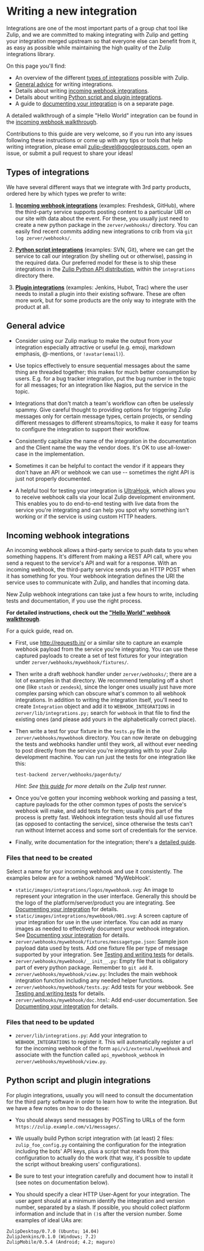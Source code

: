# Writing a new integration

Integrations are one of the most important parts of a group chat tool
like Zulip, and we are committed to making integrating with Zulip and
getting your integration merged upstream so that everyone else can benefit
from it, as easy as possible while maintaining the high quality of the
Zulip integrations library.

On this page you'll find:

* An overview of the different [types of integrations](#types-of-integrations)
  possible with Zulip.
* [General advice](#general-advice) for writing integrations.
* Details about writing [incoming webhook integrations](#incoming-webhook-integrations).
* Details about writing [Python script and plugin
  integrations](#python-script-and-plugin-integrations).
* A guide to
  [documenting your integration](integration-docs-guide) is on a
  separate page.

A detailed walkthrough of a simple "Hello World" integration can be
found in the [incoming webhook walkthrough](webhook-walkthrough).

Contributions to this guide are very welcome, so if you run into any
issues following these instructions or come up with any tips or tools
that help writing integration, please email
zulip-devel@googlegroups.com, open an issue, or submit a pull request
to share your ideas!

## Types of integrations

We have several different ways that we integrate with 3rd party
products, ordered here by which types we prefer to write:

1. **[Incoming webhook integrations](#incoming-webhook-integrations)** (examples:
   Freshdesk, GitHub), where the third-party service supports posting
   content to a particular URI on our site with data about the event.
   For these, you usually just need to create a new python package in
   the `zerver/webhooks/` directory.  You can easily find recent
   commits adding new integrations to crib from via
   `git log zerver/webhooks/`.

2. **[Python script integrations](#python-script-and-plugin-integrations)**
   (examples: SVN, Git), where we can get the service to call our integration
   (by shelling out or otherwise), passing in the required data.  Our preferred
   model for these is to ship these integrations in the
   [Zulip Python API distribution](https://github.com/zulip/python-zulip-api/tree/master/zulip),
   within the `integrations` directory there.

3. **[Plugin integrations](#python-script-and-plugin-integrations)** (examples:
   Jenkins, Hubot, Trac) where the user needs to install a plugin into their
   existing software.  These are often more work, but for some products are the
   only way to integrate with the product at all.

## General advice

* Consider using our Zulip markup to make the output from your
  integration especially attractive or useful (e.g.  emoji, markdown
  emphasis, @-mentions, or `!avatar(email)`).

* Use topics effectively to ensure sequential messages about the same
  thing are threaded together; this makes for much better consumption
  by users.  E.g. for a bug tracker integration, put the bug number in
  the topic for all messages; for an integration like Nagios, put the
  service in the topic.

* Integrations that don't match a team's workflow can often be
  uselessly spammy.  Give careful thought to providing options for
  triggering Zulip messages only for certain message types, certain
  projects, or sending different messages to different streams/topics,
  to make it easy for teams to configure the integration to support
  their workflow.

* Consistently capitalize the name of the integration in the
  documentation and the Client name the way the vendor does.  It's OK
  to use all-lower-case in the implementation.

* Sometimes it can be helpful to contact the vendor if it appears they
  don't have an API or webhook we can use -- sometimes the right API
  is just not properly documented.

* A helpful tool for testing your integration is
  [UltraHook](http://www.ultrahook.com/), which allows you to receive webhook
  calls via your local Zulip development environment. This enables you to do end-to-end
  testing with live data from the service you're integrating and can help you
  spot why something isn't working or if the service is using custom HTTP
  headers.

## Incoming webhook integrations

An incoming webhook allows a third-party service to push data to you when something
happens. It's different from making a REST API call, where you send a request
to the service's API and wait for a response. With an incoming webhook, the third-party
service sends you an HTTP POST when it has something for you. Your webhook
integration defines the URI the service uses to communicate with Zulip, and
handles that incoming data.

New Zulip webhook integrations can take just a few hours to write,
including tests and documentation, if you use the right process.

**For detailed instructions, check out the ["Hello World" webhook walkthrough](
webhook-walkthrough)**.

For a quick guide, read on.

* First, use <http://requestb.in/> or a similar site to capture an
    example webhook payload from the service you're integrating.  You
    can use these captured payloads to create a set of test fixtures
    for your integration under `zerver/webhooks/mywebhook/fixtures/`.

* Then write a draft webhook handler under `zerver/webhooks/`; there
    are a lot of examples in that directory.  We recommend templating
    off a short one (like `stash` or `zendesk`), since the longer ones
    usually just have more complex parsing which can obscure what's
    common to all webhook integrations.  In addition to writing the
    integration itself, you'll need to create `Integration` object and
    add it to `WEBHOOK_INTEGRATIONS` in `zerver/lib/integrations.py;`
    search for `webhook` in that file to find the existing ones (and
    please add yours in the alphabetically correct place).

* Then write a test for your fixture in the `tests.py` file in the
    `zerver/webhooks/mywebhook` directory.  You can now iterate on
    debugging the tests and webhooks handler until they work, all
    without ever needing to post directly from the service you're
    integrating with to your Zulip development machine.  You can run
    just the tests for one integration like this:

    ```
    test-backend zerver/webhooks/pagerduty/
    ```

    *Hint: See
    [this guide](https://zulip.readthedocs.io/en/latest/testing/testing.html)
    for more details on the Zulip test runner.*

* Once you've gotten your incoming webhook working and passing a test, capture
    payloads for the other common types of posts the service's webhook
    will make, and add tests for them; usually this part of the
    process is pretty fast.  Webhook integration tests should all use
    fixtures (as opposed to contacting the service), since otherwise
    the tests can't run without Internet access and some sort of
    credentials for the service.

* Finally, write documentation for the integration; there's a
  [detailed guide](integration-docs-guide).

### Files that need to be created

Select a name for your incoming webhook and use it consistently. The examples
below are for a webhook named 'MyWebHook'.

* `static/images/integrations/logos/mywebhook.svg`: An image to represent
  your integration in the user interface. Generally this should be the logo of the
  platform/server/product you are integrating. See [Documenting your
  integration](integration-docs-guide) for details.
* `static/images/integrations/mywebbook/001.svg`: A screen capture of your
  integration for use in the user interface. You can add as many images as needed
  to effectively document your webhook integration. See [Documenting your
  integration](integration-docs-guide) for details.
* `zerver/webhooks/mywebhook/fixtures/messagetype.json`: Sample json payload data
  used by tests. Add one fixture file per type of message supported by your
  integration. See [Testing and writing tests](
  https://zulip.readthedocs.io/en/latest/testing/testing.html) for details.
* `zerver/webhooks/mywebhook/__init__.py`: Empty file that is obligatory
   part of every python package.  Remember to `git add` it.
* `zerver/webhooks/mywebhook/view.py`: Includes the main webhook integration
  function including any needed helper functions.
* `zerver/webhooks/mywebhook/tests.py`: Add tests for your
  webbook. See [Testing and writing tests](
  https://zulip.readthedocs.io/en/latest/testing/testing.html) for details.
* `zerver/webhooks/mywebhook/doc.html`: Add end-user documentation. See
  [Documenting your integration](integration-docs-guide) for details.

### Files that need to be updated

* `zerver/lib/integrations.py`: Add your integration to
`WEBHOOK_INTEGRATIONS` to register it.  This will automatically
register a url for the incoming webhook of the form `api/v1/external/mywebhook`
and associate with the function called `api_mywebhook_webhook` in
`zerver/webhooks/mywebhook/view.py`.

## Python script and plugin integrations

For plugin integrations, usually you will need to consult the
documentation for the third party software in order to learn how to
write the integration.  But we have a few notes on how to do these:

* You should always send messages by POSTing to URLs of the form
`https://zulip.example.com/v1/messages/`.

* We usually build Python script integration with (at least) 2 files:
`zulip_foo_config.py` containing the configuration for the
integration including the bots' API keys, plus a script that reads
from this configuration to actually do the work (that way, it's
possible to update the script without breaking users' configurations).

* Be sure to test your integration carefully and document how to
  install it (see notes on documentation below).

* You should specify a clear HTTP User-Agent for your integration. The
user agent should at a minimum identify the integration and version
number, separated by a slash. If possible, you should collect platform
information and include that in `()`s after the version number. Some
examples of ideal UAs are:

```
ZulipDesktop/0.7.0 (Ubuntu; 14.04)
ZulipJenkins/0.1.0 (Windows; 7.2)
ZulipMobile/0.5.4 (Android; 4.2; maguro)
```
